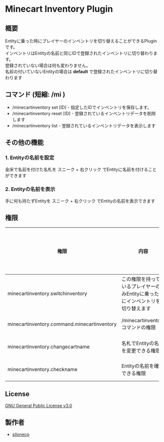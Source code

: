 # Minecart Inventory Plugin

## 概要
Entityに乗った時にプレイヤーのインベントリを切り替えることができるPluginです。  
インベントリはEntityの名前と同じIDで登録されたインベントリに切り替わります。  
登録されていない場合は何も変わりません。  
名前の付いていないEntityの場合は **default** で登録されたインベントリに切り替わります  

## コマンド (短縮: /mi )
* /minecartinventory set [ID] - 指定したIDでインベントリを保存します。
* /minecartinventory reset [ID] - 登録されているインベントリデータを削除します
* /minecartinventory list - 登録されているインベントリデータを表示します  

## その他の機能
### 1. Entityの名前を設定
金床で名前を付けた名札を スニーク + 右クリック でEntityに名前を付けることができます
### 2. Entityの名前を表示
手に何も持たずEntityを スニーク + 右クリック でEntityの名前を表示できます

## 権限
| 権限 | 内容 | デフォルト値 |
|-----------|------------|------------|
| minecartinventory.switchinventory | この権限を持っているプレイヤーのみEntityに乗った時にインベントリを切り替えます | 全員 |
| minecartinventory.command.minecartinventory | /minecartinventoryコマンドの権限 | OPのみ |
| minecartinventory.changecartname | 名札でEntityの名前を変更できる権限 | OPのみ |
| minecartinventory.checkname | Entityの名前を確認できる権限 | OPのみ |

## License
[GNU General Public License v3.0](LICENSE)

## 製作者

* [siloneco](https://github.com/siloneco)
